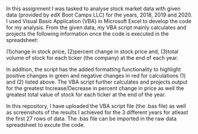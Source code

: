 In this assignment I was tasked to analyse stock market data with given data (provided by edX Boot Camps LLC) for the years, 2018, 2019 and 2020. I used Visual Basic Application (VBA) in Microsoft Excel to develop the code for my analysis.  From the given data, my VBA script mainly calculates and projects the following information once the code is executed in the spreadsheet: 

(1)change in stock price, 
(2)percent change in stock price and,
(3)total volume of stock for each ticker (the company) at the end of each year. 

In addition, the script has the added formatting functionality to highlight positive changes in green and negative changes in red for calculations (1) and (2) listed above. The VBA script further calculates and projects output for the greatest Increase/Decrease in percent change in price as well the greatest total value of stock for each ticker at the end of the year.

In this repository, I have uploaded the VBA script file (the .bas file) as well as screenshots of the results I achieved for the 3 different years for atleast the first 27 rows of data. The .bas file can be imported in the raw data spreadsheet to excute the code. 
